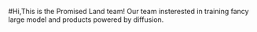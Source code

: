 #Hi,This is the Promised Land team!
Our team insterested in training fancy large model and products powered by diffusion.
